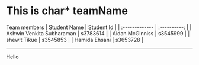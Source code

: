 # This is char* teamName
Team members 
| Student Name   | Student Id   |
| :------------- | :----------: |
| Ashwin Venkita Subharaman | s3783614 |
| Aidan McGinniss  | s3545999 |
| shewit Tikue | s3545853 |
| Hamida Ehsani | s3653728 |

<hr></hr>
Hello